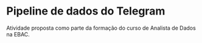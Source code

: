 # Pipeline de dados do Telegram

Atividade proposta como parte da formação do curso de Analista de Dados na EBAC. 
